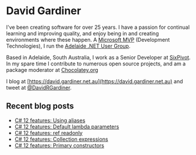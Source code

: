 # David Gardiner

I've been creating software for over 25 years. I have a passion for continual learning and improving quality, and enjoy being in and creating environments where these happen. A [Microsoft MVP](https://mvp.microsoft.com/en-us/PublicProfile/5001655) (Development Technologies), I run the [Adelaide .NET User Group](https://www.adnug.net).

Based in Adelaide, South Australia, I work as a Senior Developer at [SixPivot](https://www.sixpivot.com.au). In my spare time I contribute to numerous open source projects, and am a package moderator at [Chocolatey.org](https://chocolatey.org)

I blog at [https://david.gardiner.net.au](https://david.gardiner.net.au) and tweet at [@DavidRGardiner](https://twitter.com/DavidRGardiner).

## Recent blog posts

<!--START_SECTION:posts-->
* [C# 12 features: Using aliases](https:&#x2F;&#x2F;david.gardiner.net.au&#x2F;2024&#x2F;03&#x2F;aliases.html)
* [C# 12 features: Default lambda parameters](https:&#x2F;&#x2F;david.gardiner.net.au&#x2F;2024&#x2F;03&#x2F;lambda-defaults.html)
* [C# 12 features: ref readonly](https:&#x2F;&#x2F;david.gardiner.net.au&#x2F;2024&#x2F;03&#x2F;ref-readonly.html)
* [C# 12 features: Collection expressions](https:&#x2F;&#x2F;david.gardiner.net.au&#x2F;2024&#x2F;03&#x2F;collection-expressions.html)
* [C# 12 features: Primary constructors](https:&#x2F;&#x2F;david.gardiner.net.au&#x2F;2024&#x2F;03&#x2F;primary-constructors.html)
<!--END_SECTION:posts-->
